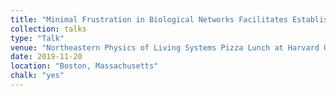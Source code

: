 ```yaml
---
title: "Minimal Frustration in Biological Networks Facilitates Establishment of Cell Types"
collection: talks
type: "Talk"
venue: "Northeastern Physics of Living Systems Pizza Lunch at Harvard University"
date: 2019-11-20
location: "Boston, Massachusetts"
chalk: "yes"
---
```

